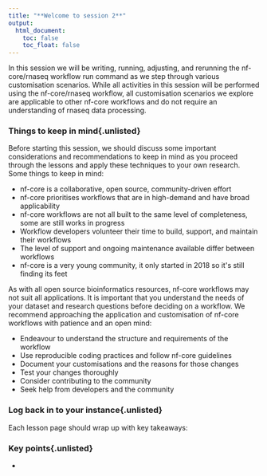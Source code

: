 ```yaml
---
title: "**Welcome to session 2**"
output:
  html_document:
    toc: false
    toc_float: false
---
```


In this session we will be writing, running, adjusting, and rerunning the nf-core/rnaseq workflow run command as we step through various customisation scenarios. While all activities in this session will be performed using the nf-core/rnaseq workflow, all customisation scenarios we explore are applicable to other nf-core workflows and do not require an understanding of rnaseq data processing. 

### **Things to keep in mind**{.unlisted}

Before starting this session, we should discuss some important considerations and recommendations to keep in mind as you proceed through the lessons and apply these techniques to your own research. Some things to keep in mind: 

* nf-core is a collaborative, open source, community-driven effort 
* nf-core prioritises workflows that are in high-demand and have broad applicability
* nf-core workflows are not all built to the same level of completeness, some are still works in progress
* Workflow developers volunteer their time to build, support, and maintain their workflows
* The level of support and ongoing maintenance available differ between workflows
* nf-core is a very young community, it only started in 2018 so it's still finding its feet

As with all open source bioinformatics resources, nf-core workflows may not suit all applications. It is important that you understand the needs of your dataset and research questions before deciding on a workflow. We recommend approaching the application and customisation of nf-core workflows with patience and an open mind: 

* Endeavour to understand the structure and requirements of the workflow
* Use reproducible coding practices and follow nf-core guidelines 
* Document your customisations and the reasons for those changes 
* Test your changes thoroughly 
* Consider contributing to the community 
* Seek help from developers and the community

### **Log back in to your instance**{.unlisted}

Each lesson page should wrap up with key takeaways: 

<div class="keypoints">

### **Key points**{.unlisted}

* 

</div>  

